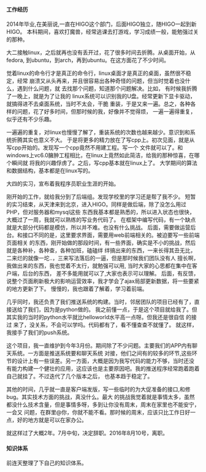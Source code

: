 #### 工作经历

2014年毕业,在美丽说,一直在HIGO这个部门，后面HIGO独立，随HIGO一起到新HIGO。
本科期间，喜欢打魔兽，经常逃课去打游戏，学习成绩一般，能勉强过关的那种。

大二接触linux，之后就再也没有丢开过，花了很多时间去折腾。从桌面开始，从fedora,
到ubuntu，到arch，再到ubuntu。在这方面花了不少时间。

觉着linux的命令行才是真正的命令行，linux桌面才是真正的桌面，虽然很不稳定，经常
崩溃又从头再来，并且很容易出各种奇怪的问题，但当时觉着也没什么，遇到什么问题，就
去找那个问题，知道那个问题解决。比如， 有时候我折腾了一晚上，就是为了让我的
linux系统可以识别我的U盘。经常更新下显卡驱动，就搞得进不去桌面系统，当时不太会，干脆
重装，于是又来一遍。总之，各种各样的问题，花了好多时间，但那时候的我，好像并不觉得烦，
一遍一遍得重复，似乎还有不少乐趣。

一遍遍的重复，对linux也慢慢了解了，重装系统的次数也越来越少。意识到和系统折腾其实也意义不大。
于是将更多的精力放在了写cpp上。初次见面，就是从写cpp开始的。发现写一个cpp竟然不用建工程。写一个
文件就可以了。和windows上vc6.0臃肿工程相比，在linux上竟然如此简洁，给我的那种惊喜，在哪个瞬间就
将我的兴趣俘虏了。之后，写cpp基本就在linux上了。 大学期间的算法和数据结构，基本都是在linux写的。

大四的实习，宣布着我程序员职业生涯的开始。

刚开始的工作，就给我分到了后端组。发现学校里的学习还是帮了我不少。
短暂的实习结束，从天津来到北京，进入HIGO。同样是做后端，除了没怎么用过PHP，但对服务器和mysql这些
东西我基本都是熟悉的，所以进入状态也很快，大概过了一周，我就可以熟练的写业务代码了。
在框架中编写代码，有一个缺点就是大部分代码都是模仿，所以并不难。也没有什么挑战。
后面，需要做运营后台。和接口不同的是，这里要求界面，需要用web前端相关的。被迫要写一些前端页面相关
的东西，刚开始做的那段时间，有一些界面，确实是不小的挑战，然后就是各种补，各种查，各种加班，磕磕绊
绊搞出来的东西，一来长得其丑无比，二来烂的就像一坨..，三来写法落后的一逼，但是那时候我们团队没有人
擅长啊，我做出来的东西，我也觉着不太行，就勉强可以用,  当时大家的心思都在集中在客户端，后台的东西，
差不多能用就可以了,大家也表示可以理解。
后面，有反馈，说整个页面刷新极大的影响运营效率，我才学会了ajax局部更新数据，将一些要紧的地方更新了下。
慢慢的，我也跟着了解着，学习着前端。

几乎同时，我还负责了我们推送系统的构建。当时，邻居团队的项目已经有了，直接送给了我们，因为是python做的。
我之前懂一点，于是这个项目就给我了。但其实我的当时的python水平就比helloworld水平高一点呀。但我还是很自信
的接过 来了，没关系，不会可以学吗。代码都有了，看不懂查查不就懂了。
就这样，我接手了我们的push系统。

这个项目，我一直维护到今年3月份。期间除了不少问题。主要我们的APP内有聊天系统。一方面是推送系统要和聊天系统
对接，他们之间有的较多的环节,这些环节的设计上有一些误差。另一方面，大概是因为我写代码的能力不够，当时还没
有能力构建一个健壮的应用，这应该也是主要原因吧。我的推送程序经常跑着跑着自己就挂了。不过迭代了几个版本之后，
也基本趋于稳定了。

其他的时间，几乎就一直是客户端发版，写一些临时的为大促准备的接口,和修bug。其实技术方面的挑战，真没什么。最大
的挑战我觉着就是事情太多，虽然都没什么技术含量，但是事情多呀，多到让你没有周末，周末在家里也不能安宁，一会又
问题，在群里@你，你就不能不看。那时候的周末，应该只比工作日好一点，好的地方就是可以在家办公。

就这样过了大概2年。7月中旬，决定辞职。2016年8月10号，离职。


#### 知识体系

前连天整理了下自己的知识体系。


